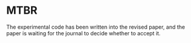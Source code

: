 # MTBR
The experimental code has been written into the revised paper, and the paper is waiting for the journal to decide whether to accept it.
